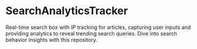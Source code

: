 # SearchAnalyticsTracker
Real-time search box with IP tracking for articles, capturing user inputs and providing analytics to reveal trending search queries. Dive into search behavior insights with this repository.
